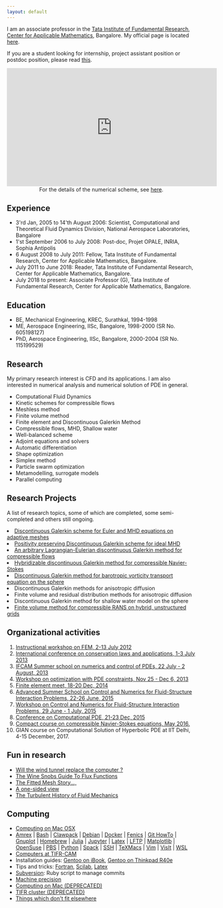 ```yaml
---
layout: default
---
```



I am an associate professor in the <a href="http://www.tifr.res.in">Tata Institute of Fundamental Research</a>, <a href="http://www.math.tifrbng.res.in">Center for Applicable Mathematics</a>, Bangalore. My official page is located <a href="http://www.math.tifrbng.res.in/people/praveen">here</a>. 

If you are a student looking for internship, project assistant position or postdoc position, please read <a href="forstudents.html">this</a>.

<p style="text-align:center">
<iframe width="560" height="315" src="https://www.youtube.com/embed/cTRQP6DSaqA" frameborder="0" allowfullscreen></iframe> <br>
For the details of the numerical scheme, see <a href="http://arxiv.org/abs/1506.06140">here</a>.
</p>

## Experience

* 3'rd Jan, 2005 to 14'th August 2006: Scientist, Computational and Theoretical Fluid Dynamics Division, National Aerospace Laboratories, Bangalore
* 1'st September 2006 to July 2008: Post-doc, Projet OPALE, INRIA, Sophia Antipolis
* 6 August 2008 to July 2011: Fellow, Tata Institute of Fundamental Research, Center for Applicable Mathematics, Bangalore.
* July 2011 to June 2018: Reader, Tata Institute of Fundamental Research, Center for Applicable Mathematics, Bangalore.
* July 2018 to present: Associate Professor (G), Tata Institute of Fundamental Research, Center for Applicable Mathematics, Bangalore.

## Education

* BE, Mechanical Engineering, KREC, Surathkal, 1994-1998</li>
* ME, Aerospace Engineering, IISc, Bangalore, 1998-2000 (SR No. 605198127)</li>
* PhD, Aerospace Engineering, IISc, Bangalore, 2000-2004 (SR No. 115199529)</li>

## Research

My primary research interest is CFD and its applications. I am also interested in numerical analysis and numerical solution of PDE in general.

* Computational Fluid Dynamics
* Kinetic schemes for compressible flows
* Meshless method
* Finite volume method
* Finite element and Discontinuous Galerkin Method
* Compressible flows, MHD, Shallow water
* Well-balanced scheme
* Adjoint equations and solvers
* Automatic differentiation
* Shape optimization
* Simplex method
* Particle swarm optimization
* Metamodelling, surrogate models
* Parallel computing

## Research Projects

A list of research topics, some of which are completed, some semi-completed and others still ongoing.


<li><a href="http://math.tifrbng.res.in/airbus-chair/dgeuler">Discontinuous Galerkin scheme for Euler and MHD equations on adaptive meshes</a></li>

<li><a href="http://math.tifrbng.res.in/airbus-chair/dgmhdpos">Positivity preserving Discontinuous Galerkin scheme for ideal MHD</a></li>

<li>
<a href="http://math.tifrbng.res.in/airbus-chair/dgale">An arbitrary Lagrangian-Eulerian discontinuous Galerkin method for compressible flows</a>
</li>

<li>
<a href="hyflo.html">Hybridizable discontinuous Galerkin method for compressible Navier-Stokes</a>
</li>

<li>
<a href="bvte.html">Discontinuous Galerkin method for barotropic vorticity transport equation on the sphere</a>
</li>

<li>
Discontinuous Galerkin methods for anisotropic diffusion
</li>

<li>
Finite volume and residual distribution methods for anisotropic diffusion
</li>

<li>
Discontinuous Galerkin method for shallow water model on the sphere
</li>

<li>
<a href="https://bitbucket.org/cpraveen/ug3/wiki/Home">Finite volume method for compressible RANS on hybrid, unstructured grids</a>
</li>

</ol>

## Organizational activities

<ol><li><a href="http://math.tifrbng.res.in/~fem2012/Home.html" target="_blank">Instructional workshop on FEM, 2-13 July 2012</a></li>
<li><a href="https://events.tifrbng.res.in/indico/conferenceDisplay.py?confId=1" target="_blank">International conference on conservation laws and applications, 1-3 July 2013</a></li>

<li>
<a href="http://www.math.iisc.ernet.in/~ifcam/school.html"target="_blank">IFCAM Summer school on numerics and control of PDEs, 22 July - 2 August,  2013</a>
</li>
<li><a href="http://math.tifrbng.res.in/eads-chair/Optpde13" target="_blank">Workshop on optimization with PDE constraints, Nov 25 - Dec 6, 2013</a></li>
<li><a href="http://cpde.tifrbng.res.in/femeet2014" target="_blank">Finite element meet, 18-20 Dec, 2014</a></li>
<li><a href="http://math.tifrbng.res.in/eads-chair/Programs/fsi2015-school" target="_blank">Advanced Summer School on Control and Numerics for Fluid-Structure Interaction Problems, 22-26 June, 2015</a></li>
<li><a href="http://math.tifrbng.res.in/eads-chair/Programs/fsi2015" target="_blank">Workshop on Control and Numerics for Fluid-Structure Interaction Problems, 29 June - 1 July, 2015</a></li>

<li>
<a href="http://cpde.tifrbng.res.in/2015" target="_blank">Conference on Computational PDE, 21-23 Dec, 2015</a>
</li>

<li>
<a href="http://math.tifrbng.res.in/airbus-chair/Programs/cns2016">Compact course on compressible Navier-Stokes equations, May 2016.</a>
</li>

<li>
GIAN course on Computational Solution of Hyperbolic PDE at IIT Delhi, 4-15 December, 2017.
</li>

</ol>

## Fun in research

<ul>

<li>
<a href="cfd/future.html">Will the wind tunnel replace the computer ?</a>
</li>

<li>
<a href="cfd/wine.html">The Wine Snobs Guide To Flux Functions</a>
</li>

<li>
<a href="cfd/fitted.html">The Fitted Mesh Story...,</a>
</li>

<li>
<a href="cfd/view.html">A one-sided view</a>
</li>

<li>
<a href="cfd/history.html">The Turbulent History of Fluid Mechanics</a>
</li>

</ul>

## Computing

<ul>

<li>
<a href="comp/macosx.html">Computing on Mac OSX</a>
</li>

<li>
<a href="comp/amrex.html">Amrex</a> |
<a href="comp/bash.html">Bash</a> |
<a href="comp/clawpack.html">Clawpack</a> |
<a href="comp/debian.html">Debian</a> |
<a href="comp/docker.html">Docker</a> |
<a href="comp/fenics.html">Fenics</a> |
<a href="comp/githowto.html">Git HowTo</a> |
<a href="comp/gnuplot.html">Gnuplot</a> |
<a href="comp/brew.html">Homebrew</a> |
<a href="comp/julia.html">Julia</a> |
<a href="comp/jupyter.html">Jupyter</a> |
<a href="comp/latex.html">Latex</a> |
<a href="comp/lftp.html">LFTP</a> |
<a href="comp/matplotlib.html">Matplotlib</a> |
<a href="comp/suse.html">OpenSuse</a> |
<a href="comp/pbs.html">PBS</a> |
<a href="comp/conda.html">Python</a> |
<a href="comp/spack.html">Spack</a> |
<a href="comp/ssh.html">SSH</a> |
<a href="comp/texmacs.html">TeXMacs</a> |
<a href="comp/vim.html">Vim</a> |
<a href="comp/visit.html">VisIt</a> |
<a href="comp/wsl.html">WSL</a>
</li>

<li>
<a href="comp/comp.html">Computers at TIFR-CAM</a>
</li>

<li>
Installation guides: <a href="http://pc.freeshell.org/comp/ibook" rel="nofollow" title="comp:ibook"> Gentoo on iBook</a>, <a href="http://pc.freeshell.org/tp" rel="nofollow" title="tp"> Gentoo on Thinkpad R40e</a>
</li>

<li>
Tips and tricks: <a href="https://sites.google.com/a/tifrbng.res.in/praveen/computing/fortran" rel="nofollow" title="comp:fortran"> Fortran</a>, <a href="https://sites.google.com/a/tifrbng.res.in/praveen/computing/scilab" rel="nofollow" title="comp:scilab"> Scilab</a>, <a href="https://sites.google.com/a/tifrbng.res.in/praveen/computing/latex" rel="nofollow" title="comp:latex">Latex</a>
</li>

<li>
<a href="https://sites.google.com/a/tifrbng.res.in/praveen/computing/svn" rel="nofollow" title="comp:svn">Subversion</a>: Ruby script to manage commits
</li>

<li>
<a href="https://sites.google.com/a/tifrbng.res.in/praveen/computing/precision" rel="nofollow" title="comp:precision">Machine precision</a>
</li>

<li>
<a href="https://sites.google.com/a/tifrbng.res.in/praveen/computing/macbook">Computing on Mac (DEPRECATED)</a>
</li>

<li>
<a href="https://sites.google.com/a/tifrbng.res.in/praveen/computing/tifrcluster">TIFR cluster (DEPRECATED)</a>
</li>

<li>
<a href="http://pc.freeshell.org/comp/misc" rel="nofollow" title="comp:misc">Things which don't fit elsewhere</a>
</li>

</ul>
